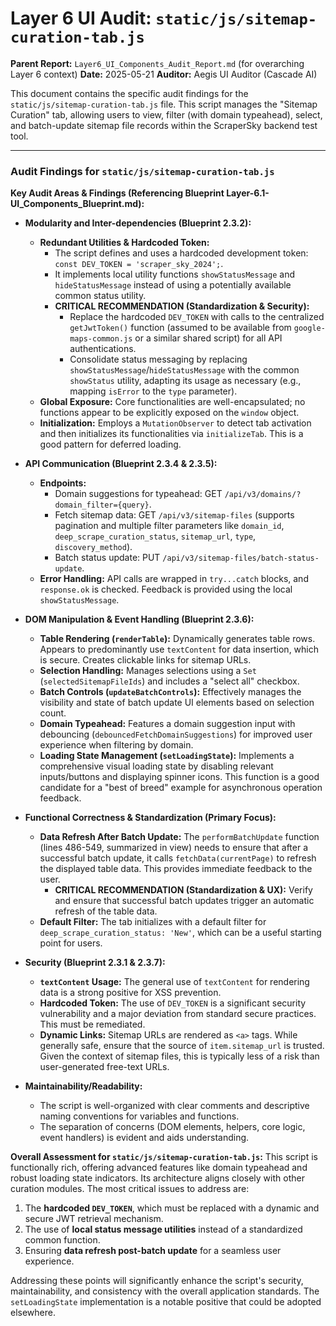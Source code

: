 # Layer 6 UI Audit: `static/js/sitemap-curation-tab.js`

**Parent Report:** `Layer6_UI_Components_Audit_Report.md` (for overarching Layer 6 context)
**Date:** 2025-05-21
**Auditor:** Aegis UI Auditor (Cascade AI)

This document contains the specific audit findings for the `static/js/sitemap-curation-tab.js` file. This script manages the "Sitemap Curation" tab, allowing users to view, filter (with domain typeahead), select, and batch-update sitemap file records within the ScraperSky backend test tool.

---

### Audit Findings for `static/js/sitemap-curation-tab.js`

**Key Audit Areas & Findings (Referencing Blueprint Layer-6.1-UI_Components_Blueprint.md):**

*   **Modularity and Inter-dependencies (Blueprint 2.3.2):**
    *   **Redundant Utilities & Hardcoded Token:**
        *   The script defines and uses a hardcoded development token: `const DEV_TOKEN = 'scraper_sky_2024';`.
        *   It implements local utility functions `showStatusMessage` and `hideStatusMessage` instead of using a potentially available common status utility.
        *   **CRITICAL RECOMMENDATION (Standardization & Security):** 
            *   Replace the hardcoded `DEV_TOKEN` with calls to the centralized `getJwtToken()` function (assumed to be available from `google-maps-common.js` or a similar shared script) for all API authentications.
            *   Consolidate status messaging by replacing `showStatusMessage`/`hideStatusMessage` with the common `showStatus` utility, adapting its usage as necessary (e.g., mapping `isError` to the `type` parameter).
    *   **Global Exposure:** Core functionalities are well-encapsulated; no functions appear to be explicitly exposed on the `window` object.
    *   **Initialization:** Employs a `MutationObserver` to detect tab activation and then initializes its functionalities via `initializeTab`. This is a good pattern for deferred loading.

*   **API Communication (Blueprint 2.3.4 & 2.3.5):**
    *   **Endpoints:** 
        *   Domain suggestions for typeahead: GET `/api/v3/domains/?domain_filter={query}`.
        *   Fetch sitemap data: GET `/api/v3/sitemap-files` (supports pagination and multiple filter parameters like `domain_id`, `deep_scrape_curation_status`, `sitemap_url`, `type`, `discovery_method`).
        *   Batch status update: PUT `/api/v3/sitemap-files/batch-status-update`.
    *   **Error Handling:** API calls are wrapped in `try...catch` blocks, and `response.ok` is checked. Feedback is provided using the local `showStatusMessage`.

*   **DOM Manipulation & Event Handling (Blueprint 2.3.6):**
    *   **Table Rendering (`renderTable`):** Dynamically generates table rows. Appears to predominantly use `textContent` for data insertion, which is secure. Creates clickable links for sitemap URLs.
    *   **Selection Handling:** Manages selections using a `Set` (`selectedSitemapFileIds`) and includes a "select all" checkbox.
    *   **Batch Controls (`updateBatchControls`):** Effectively manages the visibility and state of batch update UI elements based on selection count.
    *   **Domain Typeahead:** Features a domain suggestion input with debouncing (`debouncedFetchDomainSuggestions`) for improved user experience when filtering by domain.
    *   **Loading State Management (`setLoadingState`):** Implements a comprehensive visual loading state by disabling relevant inputs/buttons and displaying spinner icons. This function is a good candidate for a "best of breed" example for asynchronous operation feedback.

*   **Functional Correctness & Standardization (Primary Focus):**
    *   **Data Refresh After Batch Update:** The `performBatchUpdate` function (lines 486-549, summarized in view) needs to ensure that after a successful batch update, it calls `fetchData(currentPage)` to refresh the displayed table data. This provides immediate feedback to the user.
        *   **CRITICAL RECOMMENDATION (Standardization & UX):** Verify and ensure that successful batch updates trigger an automatic refresh of the table data.
    *   **Default Filter:** The tab initializes with a default filter for `deep_scrape_curation_status: 'New'`, which can be a useful starting point for users.

*   **Security (Blueprint 2.3.1 & 2.3.7):**
    *   **`textContent` Usage:** The general use of `textContent` for rendering data is a strong positive for XSS prevention.
    *   **Hardcoded Token:** The use of `DEV_TOKEN` is a significant security vulnerability and a major deviation from standard secure practices. This must be remediated.
    *   **Dynamic Links:** Sitemap URLs are rendered as `<a>` tags. While generally safe, ensure that the source of `item.sitemap_url` is trusted. Given the context of sitemap files, this is typically less of a risk than user-generated free-text URLs.

*   **Maintainability/Readability:**
    *   The script is well-organized with clear comments and descriptive naming conventions for variables and functions.
    *   The separation of concerns (DOM elements, helpers, core logic, event handlers) is evident and aids understanding.

**Overall Assessment for `static/js/sitemap-curation-tab.js`:**
This script is functionally rich, offering advanced features like domain typeahead and robust loading state indicators. Its architecture aligns closely with other curation modules. The most critical issues to address are:
1.  The **hardcoded `DEV_TOKEN`**, which must be replaced with a dynamic and secure JWT retrieval mechanism.
2.  The use of **local status message utilities** instead of a standardized common function.
3.  Ensuring **data refresh post-batch update** for a seamless user experience.

Addressing these points will significantly enhance the script's security, maintainability, and consistency with the overall application standards. The `setLoadingState` implementation is a notable positive that could be adopted elsewhere.
